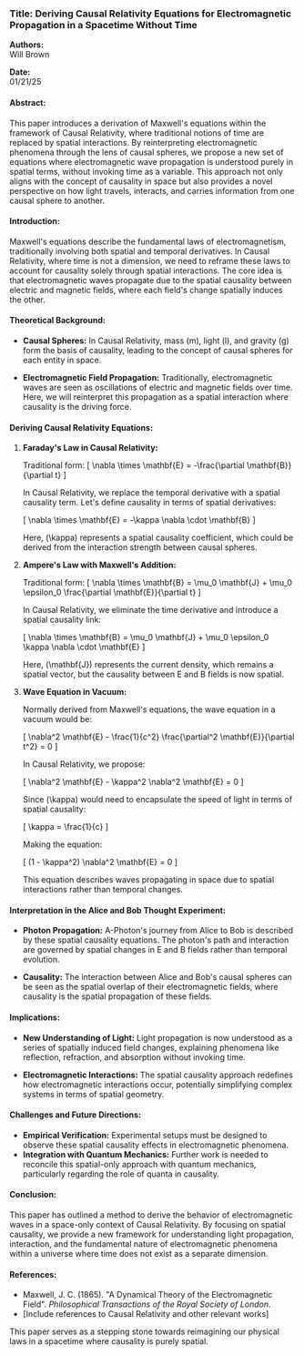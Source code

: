 ### **Title: Deriving Causal Relativity Equations for Electromagnetic Propagation in a Spacetime Without Time**

**Authors:**  
Will Brown

**Date:**  
01/21/25

#### **Abstract:**

This paper introduces a derivation of Maxwell's equations within the framework of Causal Relativity, where traditional notions of time are replaced by spatial interactions. By reinterpreting electromagnetic phenomena through the lens of causal spheres, we propose a new set of equations where electromagnetic wave propagation is understood purely in spatial terms, without invoking time as a variable. This approach not only aligns with the concept of causality in space but also provides a novel perspective on how light travels, interacts, and carries information from one causal sphere to another.

#### **Introduction:**

Maxwell's equations describe the fundamental laws of electromagnetism, traditionally involving both spatial and temporal derivatives. In Causal Relativity, where time is not a dimension, we need to reframe these laws to account for causality solely through spatial interactions. The core idea is that electromagnetic waves propagate due to the spatial causality between electric and magnetic fields, where each field's change spatially induces the other.

#### **Theoretical Background:**

- **Causal Spheres:** In Causal Relativity, mass (m), light (l), and gravity (g) form the basis of causality, leading to the concept of causal spheres for each entity in space. 

- **Electromagnetic Field Propagation:** Traditionally, electromagnetic waves are seen as oscillations of electric and magnetic fields over time. Here, we will reinterpret this propagation as a spatial interaction where causality is the driving force.

#### **Deriving Causal Relativity Equations:**

1. **Faraday's Law in Causal Relativity:**

   Traditional form:
   \[
   \nabla \times \mathbf{E} = -\frac{\partial \mathbf{B}}{\partial t}
   \]

   In Causal Relativity, we replace the temporal derivative with a spatial causality term. Let's define causality in terms of spatial derivatives:

   \[
   \nabla \times \mathbf{E} = -\kappa \nabla \cdot \mathbf{B}
   \]

   Here, \(\kappa\) represents a spatial causality coefficient, which could be derived from the interaction strength between causal spheres.

2. **Ampere's Law with Maxwell's Addition:**

   Traditional form:
   \[
   \nabla \times \mathbf{B} = \mu_0 \mathbf{J} + \mu_0 \epsilon_0 \frac{\partial \mathbf{E}}{\partial t}
   \]

   In Causal Relativity, we eliminate the time derivative and introduce a spatial causality link:

   \[
   \nabla \times \mathbf{B} = \mu_0 \mathbf{J} + \mu_0 \epsilon_0 \kappa \nabla \cdot \mathbf{E}
   \]

   Here, \(\mathbf{J}\) represents the current density, which remains a spatial vector, but the causality between E and B fields is now spatial.

3. **Wave Equation in Vacuum:**

   Normally derived from Maxwell's equations, the wave equation in a vacuum would be:

   \[
   \nabla^2 \mathbf{E} - \frac{1}{c^2} \frac{\partial^2 \mathbf{E}}{\partial t^2} = 0
   \]

   In Causal Relativity, we propose:

   \[
   \nabla^2 \mathbf{E} - \kappa^2 \nabla^2 \mathbf{E} = 0
   \]

   Since \(\kappa\) would need to encapsulate the speed of light in terms of spatial causality:

   \[
   \kappa = \frac{1}{c}
   \]

   Making the equation:

   \[
   (1 - \kappa^2) \nabla^2 \mathbf{E} = 0
   \]

   This equation describes waves propagating in space due to spatial interactions rather than temporal changes.

#### **Interpretation in the Alice and Bob Thought Experiment:**

- **Photon Propagation:** A-Photon's journey from Alice to Bob is described by these spatial causality equations. The photon's path and interaction are governed by spatial changes in E and B fields rather than temporal evolution.

- **Causality:** The interaction between Alice and Bob's causal spheres can be seen as the spatial overlap of their electromagnetic fields, where causality is the spatial propagation of these fields.

#### **Implications:**

- **New Understanding of Light:** Light propagation is now understood as a series of spatially induced field changes, explaining phenomena like reflection, refraction, and absorption without invoking time.

- **Electromagnetic Interactions:** The spatial causality approach redefines how electromagnetic interactions occur, potentially simplifying complex systems in terms of spatial geometry.

#### **Challenges and Future Directions:**

- **Empirical Verification:** Experimental setups must be designed to observe these spatial causality effects in electromagnetic phenomena.
- **Integration with Quantum Mechanics:** Further work is needed to reconcile this spatial-only approach with quantum mechanics, particularly regarding the role of quanta in causality.

#### **Conclusion:**

This paper has outlined a method to derive the behavior of electromagnetic waves in a space-only context of Causal Relativity. By focusing on spatial causality, we provide a new framework for understanding light propagation, interaction, and the fundamental nature of electromagnetic phenomena within a universe where time does not exist as a separate dimension.

#### **References:**

- Maxwell, J. C. (1865). "A Dynamical Theory of the Electromagnetic Field". *Philosophical Transactions of the Royal Society of London*.
- [Include references to Causal Relativity and other relevant works]

This paper serves as a stepping stone towards reimagining our physical laws in a spacetime where causality is purely spatial.
